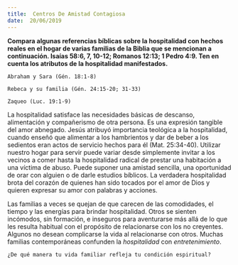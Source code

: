 ```yaml
---
title:  Centros De Amistad Contagiosa
date:  20/06/2019
---
```


**Compara algunas referencias bíblicas sobre la hospitalidad con hechos reales en el hogar de varias familias de la Biblia que se mencionan a continuación. Isaías 58:6, 7, 10-12; Romanos 12:13; 1 Pedro 4:9. Ten en cuenta los atributos de la hospitalidad manifestados.**

`Abraham y Sara (Gén. 18:1-8)`

`Rebeca y su familia (Gén. 24:15-20; 31-33)`

`Zaqueo (Luc. 19:1-9)`

La hospitalidad satisface las necesidades básicas de descanso, alimentación y compañerismo de otra persona. Es una expresión tangible del amor abnegado. Jesús atribuyó importancia teológica a la hospitalidad, cuando enseñó que alimentar a los hambrientos y dar de beber a los sedientos eran actos de servicio hechos para él (Mat. 25:34-40). Utilizar nuestro hogar para servir puede variar desde simplemente invitar a los vecinos a comer hasta la hospitalidad radical de prestar una habitación a una víctima de abuso. Puede suponer una amistad sencilla, una oportunidad de orar con alguien o de darle estudios bíblicos. La verdadera hospitalidad brota del corazón de quienes han sido tocados por el amor de Dios y quieren expresar su amor con palabras y acciones.

Las familias a veces se quejan de que carecen de las comodidades, el tiempo y las energías para brindar hospitalidad. Otros se sienten incómodos, sin formación, e inseguros para aventurarse más allá de lo que les resulta habitual con el propósito de relacionarse con los no creyentes. Algunos no desean complicarse la vida al relacionarse con otros. Muchas familias contemporáneas confunden la _hospitalidad_ con _entretenimiento_.

`¿De qué manera tu vida familiar refleja tu condición espiritual?`